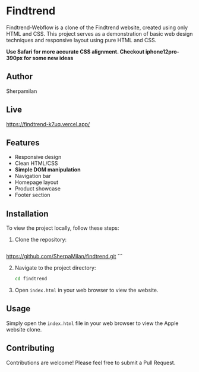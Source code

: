 # Findtrend

Findtrend-Webflow is a clone of the Findtrend website, created using only HTML and CSS. This project serves as a demonstration of basic web design techniques and responsive layout using pure HTML and CSS.

**Use Safari for more accurate CSS alignment.
Checkout iphone12pro-390px for some new ideas**

## Author

Sherpamilan

## Live

https://findtrend-k7uq.vercel.app/

## Features

- Responsive design
- Clean HTML/CSS
- **Simple DOM manipulation**
- Navigation bar
- Homepage layout
- Product showcase
- Footer section

## Installation

To view the project locally, follow these steps:

1. Clone the repository:
    ```bash 
https://github.com/SherpaMilan/findtrend.git
    ```

2. Navigate to the project directory:
    ```bash
    cd findtrend
    ```

3. Open `index.html` in your web browser to view the website.

## Usage

Simply open the `index.html` file in your web browser to view the Apple website clone.

## Contributing

Contributions are welcome! Please feel free to submit a Pull Request.




